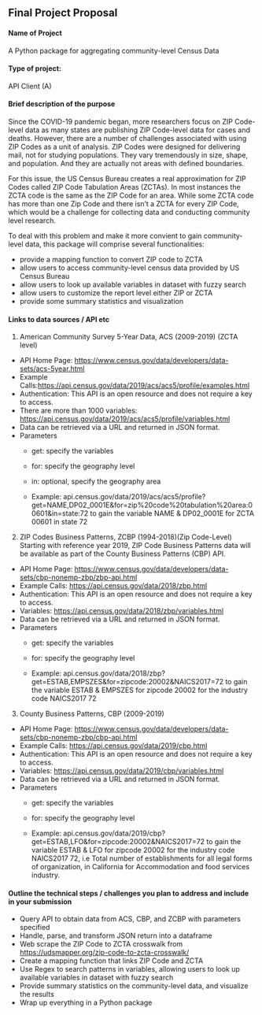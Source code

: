 ## Final Project Proposal

#### Name of Project

A Python package for aggregating community-level Census Data

#### Type of project: 

API Client (A) 

#### Brief description of the purpose

Since the COVID-19 pandemic began, more researchers focus on ZIP Code-level data as many states are publishing ZIP Code-level data for cases and deaths. However, there are a number of challenges associated with using ZIP Codes as a unit of analysis. ZIP Codes were designed for delivering mail, not for studying populations. They vary tremendously in size, shape, and population. And they are actually not areas with defined boundaries. 

For this issue, the US Census Bureau creates a real approximation for ZIP Codes called ZIP Code Tabulation Areas (ZCTAs). In most instances the ZCTA code is the same as the ZIP Code for an area. While some ZCTA code has more than one Zip Code and there isn’t a ZCTA for every ZIP Code, which would be a challenge for collecting data and conducting community level research.

To deal with this problem and make it more convient to gain community-level data, this package will comprise several functionalities:

- provide a mapping function to convert ZIP code to ZCTA
- allow users to access community-level census data provided by US Census Bureau
- allow users to look up available variables in dataset with fuzzy search
- allow users to customize the report level either ZIP or ZCTA
- provide some summary statistics and visualization

#### Links to data sources / API etc

1. American Community Survey 5-Year Data, ACS (2009-2019) (ZCTA level)
* API Home Page: https://www.census.gov/data/developers/data-sets/acs-5year.html
* Example Calls:https://api.census.gov/data/2019/acs/acs5/profile/examples.html
* Authentication: This API is an open resource and does not require a key to access.
* There are more than 1000 variables: https://api.census.gov/data/2019/acs/acs5/profile/variables.html
* Data can be retrieved via a URL and returned in JSON format.
* Parameters 
  - get: specify the variables
  - for: specify the geography level
  - in: optional, specify the geography area   

  - Example: api.census.gov/data/2019/acs/acs5/profile?get=NAME,DP02_0001E&for=zip%20code%20tabulation%20area:00601&in=state:72
to gain the variable NAME & DP02_0001E for ZCTA 00601 in state 72


2. ZIP Codes Business Patterns, ZCBP (1994-2018)(Zip Code-Level)
Starting with reference year 2019, ZIP Code Business Patterns data will be available as part of the County Business Patterns (CBP) API.
* API Home Page: https://www.census.gov/data/developers/data-sets/cbp-nonemp-zbp/zbp-api.html
* Example Calls: https://api.census.gov/data/2018/zbp.html
* Authentication: This API is an open resource and does not require a key to access.
* Variables: https://api.census.gov/data/2018/zbp/variables.html
* Data can be retrieved via a URL and returned in JSON format.
* Parameters 
  - get: specify the variables
  - for: specify the geography level 

  - Example: api.census.gov/data/2018/zbp?get=ESTAB,EMPSZES&for=zipcode:20002&NAICS2017=72
to gain the variable ESTAB & EMPSZES for zipcode 20002 for the industry code NAICS2017 72

3. County Business Patterns, CBP (2009-2019)
* API Home Page: https://www.census.gov/data/developers/data-sets/cbp-nonemp-zbp/cbp-api.html
* Example Calls: https://api.census.gov/data/2019/cbp.html
* Authentication: This API is an open resource and does not require a key to access.
* Variables: https://api.census.gov/data/2019/cbp/variables.html
* Data can be retrieved via a URL and returned in JSON format.
* Parameters 
  - get: specify the variables
  - for: specify the geography level 

  - Example: api.census.gov/data/2019/cbp?get=ESTAB,LFO&for=zipcode:20002&NAICS2017=72
to gain the variable ESTAB & LFO for zipcode 20002 for the industry code NAICS2017 72, i.e Total number of establishments for all legal forms of organization, in California for Accommodation and food services industry.

#### Outline the technical steps / challenges you plan to address and include in your submission

* Query API to obtain data from ACS, CBP, and ZCBP with parameters specified
* Handle, parse, and transform JSON return into a dataframe 
* Web scrape the ZIP Code to ZCTA crosswalk from https://udsmapper.org/zip-code-to-zcta-crosswalk/ 
* Create a mapping function that links ZIP Code and ZCTA 
* Use Regex to search patterns in variables, allowing users to look up available variables in dataset with fuzzy search
* Provide summary statistics on the community-level data, and visualize the results
* Wrap up everything in a Python package

